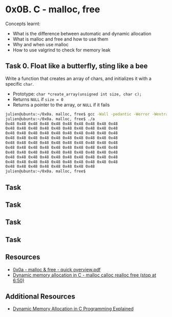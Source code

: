 # 0x0B. C - malloc, free
Concepts learnt:
- What is the difference between automatic and dynamic allocation
- What is malloc and free and how to use them
- Why and when use malloc
- How to use valgrind to check for memory leak
## Task 0. Float like a butterfly, sting like a bee
Write a function that creates an array of chars, and initializes it with a specific `char`.

- Prototype: `char *create_array(unsigned int size, char c);`
- Returns `NULL` if `size = 0`
- Returns a pointer to the array, or `NULL` if it fails
```bash
julien@ubuntu:~/0x0a. malloc, free$ gcc -Wall -pedantic -Werror -Wextra -std=gnu89 0-main.c 0-create_array.c -o a
julien@ubuntu:~/0x0a. malloc, free$ ./a 
0x48 0x48 0x48 0x48 0x48 0x48 0x48 0x48 0x48 0x48
0x48 0x48 0x48 0x48 0x48 0x48 0x48 0x48 0x48 0x48
0x48 0x48 0x48 0x48 0x48 0x48 0x48 0x48 0x48 0x48
0x48 0x48 0x48 0x48 0x48 0x48 0x48 0x48 0x48 0x48
0x48 0x48 0x48 0x48 0x48 0x48 0x48 0x48 0x48 0x48
0x48 0x48 0x48 0x48 0x48 0x48 0x48 0x48 0x48 0x48
0x48 0x48 0x48 0x48 0x48 0x48 0x48 0x48 0x48 0x48
0x48 0x48 0x48 0x48 0x48 0x48 0x48 0x48 0x48 0x48
0x48 0x48 0x48 0x48 0x48 0x48 0x48 0x48 0x48 0x48
0x48 0x48 0x48 0x48 0x48 0x48 0x48 0x48
julien@ubuntu:~/0x0a. malloc, free$ 
```
## Task 
## Task 
## Task 
## Task 
## Resources
- [0x0a - malloc & free - quick overview.pdf](https://s3.amazonaws.com/alx-intranet.hbtn.io/uploads/misc/2021/1/a094c90e7f466bbeaa49cb24c8f04e7f27aaad41.pdf?X-Amz-Algorithm=AWS4-HMAC-SHA256&X-Amz-Credential=AKIARDDGGGOUSBVO6H7D%2F20240613%2Fus-east-1%2Fs3%2Faws4_request&X-Amz-Date=20240613T113537Z&X-Amz-Expires=86400&X-Amz-SignedHeaders=host&X-Amz-Signature=d0c0f2f45b06c9efb0b5f7893854c06e7897ece5629cd705af73543a8dcc37a2)
- [Dynamic memory allocation in C - malloc calloc realloc free (stop at 6:50)](https://www.youtube.com/watch?v=xDVC3wKjS64)
## Additional Resources
- [Dynamic Memory Allocation in C Programming Explained](https://www.youtube.com/watch?v=-za3kDtaMvY)
